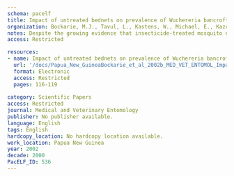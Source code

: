 ```yaml
---
schema: pacelf
title: Impact of untreated bednets on prevalence of Wuchereria bancrofti transmitted by Anopheles farauti in Papua New Guinea
organization: Bockarie, M.J., Tavul, L., Kastens, W., Michael, E., Kazura, J.W.
notes: Despite the growing evidence that insecticide-treated mosquito nets reduce malaria morbidity and mortality in a variety of epidemiological conditions, their value against lymphatic filariasis infection and disease is yet to be established. The impact of untreated bednets on the prevalence of Wuchereria bancrofti (Cobbold) (Nematoda  Filarioidea) infection and disease was investigated on Bagabag island in Papua New Guinea, where both malaria and filariasis are transmitted by the same vector mosquitoes of the Anopheles punctulatus Dönitz group (Diptera  Culicidae). Community-wide surveys were conducted recording demographic characteristics including bednet usage. Physical examinations for hydrocoele and lymphoedema were performed and blood samples assessed for filarial and malaria parasites. Mosquitoes were sampled using the all-night landing catch method and individually dissected to determine W. bancrofti infection and infective rates. Bednet usage among residents was 61% and the mean age of users (25.6 years) was similar to non-users (22.5 years). Anopheles farauti Laveran was the only species were found to contain filarial larvae  2.7% infected (all stages), 0.5% infective (L3). The overall W. bancrofti microfilaraemia and antigenaemia rates were 28.5% and 53.1%, respectively. Bednet users had lower prevalence of W. bancrofti microfilaraemia, antigenaemia and hydrocoele rates than non-users. In comparison, untreated bednets had no effect on the prevalence and intensity of Plasmodium falciparum and P. vivax infections. The impact of bednet usage on rates of microfilaraemia and antigenaemia remained significant even when confounding factors such as age, location and sex were taken into account, suggesting that untreated bednets protect against W. bancrofti infection.
access: Restricted

resources:
- name: Impact of untreated bednets on prevalence of Wuchereria bancrofti transmitted by Anopheles farauti in Papua New Guinea
  url: '/docs/Papua_New_GuineaBockarie_et_al_2002b_MED_VET_ENTOMOL_Impact_of_untreatred_bednets_on_LF_PNG.txt'
  format: Electronic
  access: Restricted
  pages: 116-119
 
category: Scientific Papers
access: Restricted
journal: Medical and Veterinary Entomology
publisher: No publisher available. 
language: English 
tags: English 
hardcopy_location: No hardcopy location available.
work_location: Papua New Guinea
year: 2002
decade: 2000
PacELF_ID: 536
---
```

